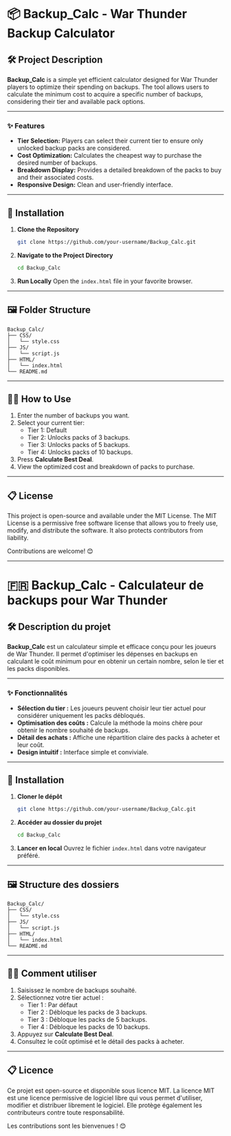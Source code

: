 # 📦 Backup_Calc - War Thunder Backup Calculator

## 🛠 **Project Description**

**Backup_Calc** is a simple yet efficient calculator designed for War Thunder players to optimize their spending on backups. The tool allows users to calculate the minimum cost to acquire a specific number of backups, considering their tier and available pack options.

---

### ✨ **Features**
- **Tier Selection:** Players can select their current tier to ensure only unlocked backup packs are considered.
- **Cost Optimization:** Calculates the cheapest way to purchase the desired number of backups.
- **Breakdown Display:** Provides a detailed breakdown of the packs to buy and their associated costs.
- **Responsive Design:** Clean and user-friendly interface.

---

## 🚀 **Installation**

1. **Clone the Repository**
   ```bash
   git clone https://github.com/your-username/Backup_Calc.git
   ```
2. **Navigate to the Project Directory**
   ```bash
   cd Backup_Calc
   ```
3. **Run Locally**
   Open the `index.html` file in your favorite browser.

---

## 🖼 **Folder Structure**
```plaintext
Backup_Calc/
├── CSS/
│   └── style.css
├── JS/
│   └── script.js
├── HTML/
│   └── index.html
└── README.md
```

---

## 🧑‍💻 **How to Use**

1. Enter the number of backups you want.
2. Select your current tier:
   - Tier 1: Default
   - Tier 2: Unlocks packs of 3 backups.
   - Tier 3: Unlocks packs of 5 backups.
   - Tier 4: Unlocks packs of 10 backups.
3. Press **Calculate Best Deal**.
4. View the optimized cost and breakdown of packs to purchase.

---

## 📋 **License**
This project is open-source and available under the MIT License. The MIT License is a permissive free software license that allows you to freely use, modify, and distribute the software. It also protects contributors from liability.

Contributions are welcome! 😊

---

# 🇫🇷 Backup_Calc - Calculateur de backups pour War Thunder

## 🛠 **Description du projet**

**Backup_Calc** est un calculateur simple et efficace conçu pour les joueurs de War Thunder. Il permet d'optimiser les dépenses en backups en calculant le coût minimum pour en obtenir un certain nombre, selon le tier et les packs disponibles.

---

### ✨ **Fonctionnalités**
- **Sélection du tier :** Les joueurs peuvent choisir leur tier actuel pour considérer uniquement les packs débloqués.
- **Optimisation des coûts :** Calcule la méthode la moins chère pour obtenir le nombre souhaité de backups.
- **Détail des achats :** Affiche une répartition claire des packs à acheter et leur coût.
- **Design intuitif :** Interface simple et conviviale.

---

## 🚀 **Installation**

1. **Cloner le dépôt**
   ```bash
   git clone https://github.com/your-username/Backup_Calc.git
   ```
2. **Accéder au dossier du projet**
   ```bash
   cd Backup_Calc
   ```
3. **Lancer en local**
   Ouvrez le fichier `index.html` dans votre navigateur préféré.

---

## 🖼 **Structure des dossiers**
```plaintext
Backup_Calc/
├── CSS/
│   └── style.css
├── JS/
│   └── script.js
├── HTML/
│   └── index.html
└── README.md
```

---

## 🧑‍💻 **Comment utiliser**

1. Saisissez le nombre de backups souhaité.
2. Sélectionnez votre tier actuel :
   - Tier 1 : Par défaut
   - Tier 2 : Débloque les packs de 3 backups.
   - Tier 3 : Débloque les packs de 5 backups.
   - Tier 4 : Débloque les packs de 10 backups.
3. Appuyez sur **Calculate Best Deal**.
4. Consultez le coût optimisé et le détail des packs à acheter.

---

## 📋 **Licence**
Ce projet est open-source et disponible sous licence MIT. La licence MIT est une licence permissive de logiciel libre qui vous permet d'utiliser, modifier et distribuer librement le logiciel. Elle protège également les contributeurs contre toute responsabilité.

Les contributions sont les bienvenues ! 😊
